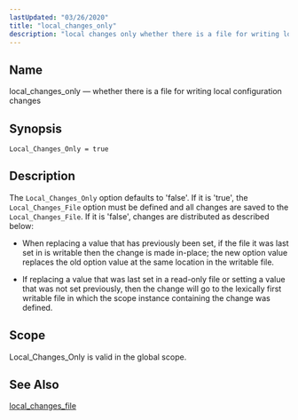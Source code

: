 ```yaml
---
lastUpdated: "03/26/2020"
title: "local_changes_only"
description: "local changes only whether there is a file for writing local configuration changes Local Changes Only true The Local Changes Only option defaults to false If it is true the Local Changes File option must be defined and all changes are saved to the Local Changes File If it is..."
---
```


<a name="conf.ref.local_changes_only"></a> 
## Name

local_changes_only — whether there is a file for writing local configuration changes

## Synopsis

`Local_Changes_Only = true`

<a name="idp10000192"></a> 
## Description

The `Local_Changes_Only` option defaults to 'false'. If it is 'true', the `Local_Changes_File` option must be defined and all changes are saved to the `Local_Changes_File`. If it is 'false', changes are distributed as described below:

*   When replacing a value that has previously been set, if the file it was last set in is writable then the change is made in-place; the new option value replaces the old option value at the same location in the writable file.

*   If replacing a value that was last set in a read-only file or setting a value that was not set previously, then the change will go to the lexically first writable file in which the scope instance containing the change was defined.

<a name="idp10006144"></a> 
## Scope

Local_Changes_Only is valid in the global scope.

<a name="idp10007792"></a> 
## See Also

[local_changes_file](/momentum/3/3-reference/3-reference-conf-ref-local-changes-file)